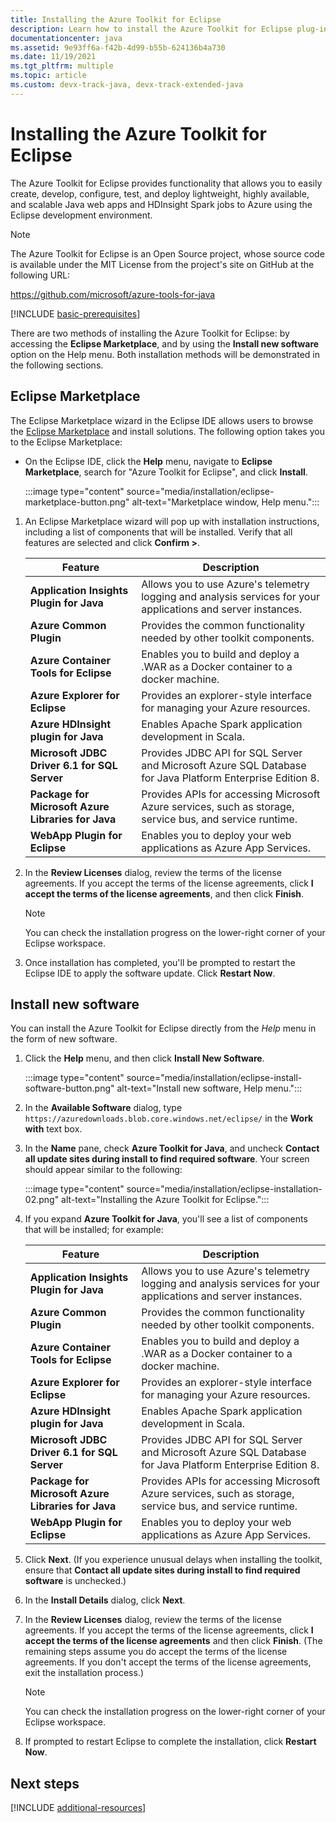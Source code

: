 ```yaml
---
title: Installing the Azure Toolkit for Eclipse
description: Learn how to install the Azure Toolkit for Eclipse plug-in to create and deploy cloud applications to Azure.
documentationcenter: java
ms.assetid: 9e93ff6a-f42b-4d99-b55b-624136b4a730
ms.date: 11/19/2021
ms.tgt_pltfrm: multiple
ms.topic: article
ms.custom: devx-track-java, devx-track-extended-java
---
```


# Installing the Azure Toolkit for Eclipse

The Azure Toolkit for Eclipse provides functionality that allows you to easily create, develop, configure, test, and deploy lightweight, highly available, and scalable Java web apps and HDInsight Spark jobs to Azure using the Eclipse development environment.

> [!NOTE]
>
> The Azure Toolkit for Eclipse is an Open Source project, whose source code is available under the MIT License from the project's site on GitHub at the following URL:
>
> <https://github.com/microsoft/azure-tools-for-java>

[!INCLUDE [basic-prerequisites](includes/basic-prerequisites.md)]

There are two methods of installing the Azure Toolkit for Eclipse: by accessing the **Eclipse Marketplace**, and by using the **Install new software** option on the Help menu. Both installation methods will be demonstrated in the following sections.

## Eclipse Marketplace

The Eclipse Marketplace wizard in the Eclipse IDE allows users to browse the [Eclipse Marketplace](https://marketplace.eclipse.org/) and install solutions. The following option takes you to the Eclipse Marketplace:

- On the Eclipse IDE, click the **Help** menu, navigate to **Eclipse Marketplace**, search for "Azure Toolkit for Eclipse", and click **Install**.

   :::image type="content" source="media/installation/eclipse-marketplace-button.png" alt-text="Marketplace window, Help menu.":::

1. An Eclipse Marketplace wizard will pop up with installation instructions, including a list of components that will be installed. Verify that all features are selected and click **Confirm >**.

   | Feature | Description |
   |---|---|
   | **Application Insights Plugin for Java** | Allows you to use Azure's telemetry logging and analysis services for your applications and server instances. |
   | **Azure Common Plugin** | Provides the common functionality needed by other toolkit components. |
   | **Azure Container Tools for Eclipse** | Enables you to build and deploy a .WAR as a Docker container to a docker machine. |
   | **Azure Explorer for Eclipse** | Provides an explorer-style interface for managing your Azure resources. |
   | **Azure HDInsight plugin for Java** | Enables Apache Spark application development in Scala. |
   | **Microsoft JDBC Driver 6.1 for SQL Server** | Provides JDBC API for SQL Server and Microsoft Azure SQL Database for Java Platform Enterprise Edition 8. |
   | **Package for Microsoft Azure Libraries for Java** | Provides APIs for accessing Microsoft Azure services, such as storage, service bus, and service runtime. |
   | **WebApp Plugin for Eclipse** | Enables you to deploy your web applications as Azure App Services. |

1. In the **Review Licenses** dialog, review the terms of the license agreements. If you accept the terms of the license agreements, click **I accept the terms of the license agreements**, and then click **Finish**.

   > [!NOTE]
   > You can check the installation progress on the lower-right corner of your Eclipse workspace.

1. Once installation has completed, you'll be prompted to restart the Eclipse IDE to apply the software update. Click **Restart Now**.

## Install new software

You can install the Azure Toolkit for Eclipse directly from the *Help* menu in the form of new software.

1. Click the **Help** menu, and then click **Install New Software**.

   :::image type="content" source="media/installation/eclipse-install-software-button.png" alt-text="Install new software, Help menu.":::

1. In the **Available Software** dialog, type `https://azuredownloads.blob.core.windows.net/eclipse/` in the **Work with** text box.

1. In the **Name** pane, check **Azure Toolkit for Java**, and uncheck **Contact all update sites during install to find required software**. Your screen should appear similar to the following:

   :::image type="content" source="media/installation/eclipse-installation-02.png" alt-text="Installing the Azure Toolkit for Eclipse.":::

1. If you expand **Azure Toolkit for Java**, you'll see a list of components that will be installed; for example:

   | Feature | Description |
   |---|---|
   | **Application Insights Plugin for Java** | Allows you to use Azure's telemetry logging and analysis services for your applications and server instances. |
   | **Azure Common Plugin** | Provides the common functionality needed by other toolkit components. |
   | **Azure Container Tools for Eclipse** | Enables you to build and deploy a .WAR as a Docker container to a docker machine. |
   | **Azure Explorer for Eclipse** | Provides an explorer-style interface for managing your Azure resources. |
   | **Azure HDInsight plugin for Java** | Enables Apache Spark application development in Scala. |
   | **Microsoft JDBC Driver 6.1 for SQL Server** | Provides JDBC API for SQL Server and Microsoft Azure SQL Database for Java Platform Enterprise Edition 8. |
   | **Package for Microsoft Azure Libraries for Java** | Provides APIs for accessing Microsoft Azure services, such as storage, service bus, and service runtime. |
   | **WebApp Plugin for Eclipse** | Enables you to deploy your web applications as Azure App Services. |

1. Click **Next**. (If you experience unusual delays when installing the toolkit, ensure that **Contact all update sites during install to find required software** is unchecked.)

1. In the **Install Details** dialog, click **Next**.

1. In the **Review Licenses** dialog, review the terms of the license agreements. If you accept the terms of the license agreements, click **I accept the terms of the license agreements** and then click **Finish**. (The remaining steps assume you do accept the terms of the license agreements. If you don't accept the terms of the license agreements, exit the installation process.)

   > [!NOTE]
   > You can check the installation progress on the lower-right corner of your Eclipse workspace.

1. If prompted to restart Eclipse to complete the installation, click **Restart Now**.

## Next steps

[!INCLUDE [additional-resources](includes/additional-resources.md)]

<!-- URL List -->

<!-- Legacy MSDN URL = https://msdn.microsoft.com/library/azure/hh690946.aspx -->
